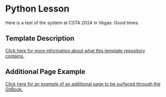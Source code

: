 # Python Lesson
Here is a test of the system at CSTA 2024 in Vegas.  Good times.

## Template Description
[Click here for more information about what this template repository contains.](TemplateDescription.md)

## Additional Page Example
[Click here for an example of an additional page to be surfaced through the GitBook.](AdditionalPage.md)
